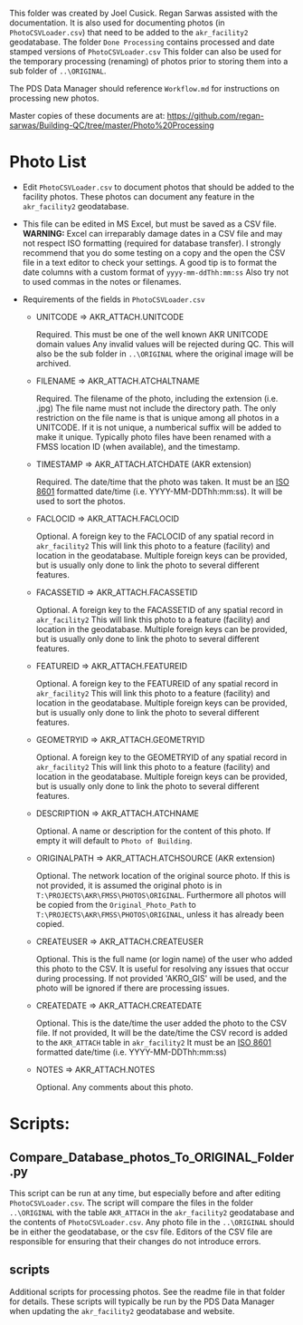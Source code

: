 This folder was created by Joel Cusick.  Regan Sarwas assisted with the documentation.
It is also used for documenting photos (in `PhotoCSVLoader.csv`) that need
to be added to the `akr_facility2` geodatabase.
The folder `Done Processing` contains processed and date stamped versions of
`PhotoCSVLoader.csv`
This folder can also be used for the temporary processing (renaming) of photos
prior to storing them into a sub folder of `..\ORIGINAL`.

The PDS Data Manager should reference `Workflow.md` for instructions
on processing new photos.

Master copies of these documents are at:
https://github.com/regan-sarwas/Building-QC/tree/master/Photo%20Processing

Photo List
==========
* Edit `PhotoCSVLoader.csv` to document photos that should be added to the
  facility photos.  These photos can document any feature in the `akr_facility2`
  geodatabase.

* This file can be edited in MS Excel, but must be saved as a CSV file.
  **WARNING:** Excel can irreparably damage dates in a CSV file and may not respect
  ISO formatting (required for database transfer). I strongly recommend that you do some
  testing on a copy and the open the CSV file in a text editor to check your settings.
  A good tip is to format the date columns with a custom format of `yyyy-mm-ddThh:mm:ss`
  Also try not to used commas in the notes or filenames.

* Requirements of the fields in `PhotoCSVLoader.csv`

  * UNITCODE => AKR_ATTACH.UNITCODE

    Required.  This must be one of the well known AKR UNITCODE domain values
    Any invalid values will be rejected during QC.  This will also be the sub folder
    in `..\ORIGINAL` where the original image will be archived.

  * FILENAME => AKR_ATTACH.ATCHALTNAME

    Required.  The filename of the photo, including the extension (i.e. .jpg)
    The file name must not include the directory path.  The only restriction on the
    file name is that is unique among all photos in a UNITCODE.  If it is not unique,
    a numberical suffix will be added to make it unique.
    Typically photo files have been renamed with a FMSS location ID (when available),
    and the timestamp.

  * TIMESTAMP => AKR_ATTACH.ATCHDATE (AKR extension)

    Required. The date/time that the photo was taken.  It must be
    an [ISO 8601](https://en.wikipedia.org/wiki/ISO_8601) formatted date/time
    (i.e. YYYY-MM-DDThh:mm:ss).  It will be used to sort the photos.

  * FACLOCID => AKR_ATTACH.FACLOCID

    Optional. A foreign key to the FACLOCID of any spatial record in `akr_facility2`
    This will link this photo to a feature (facility) and location in the geodatabase.
    Multiple foreign keys can be provided, but is usually only done to link the photo
    to several different features.

  * FACASSETID => AKR_ATTACH.FACASSETID

    Optional. A foreign key to the FACASSETID of any spatial record in `akr_facility2`
    This will link this photo to a feature (facility) and location in the geodatabase.
    Multiple foreign keys can be provided, but is usually only done to link the photo
    to several different features.

  * FEATUREID => AKR_ATTACH.FEATUREID

    Optional. A foreign key to the FEATUREID of any spatial record in `akr_facility2`
    This will link this photo to a feature (facility) and location in the geodatabase.
    Multiple foreign keys can be provided, but is usually only done to link the photo
    to several different features.

  * GEOMETRYID => AKR_ATTACH.GEOMETRYID

    Optional. A foreign key to the GEOMETRYID of any spatial record in `akr_facility2`
    This will link this photo to a feature (facility) and location in the geodatabase.
    Multiple foreign keys can be provided, but is usually only done to link the photo
    to several different features.

  * DESCRIPTION => AKR_ATTACH.ATCHNAME

    Optional. A name or description for the content of this photo.
    If empty it will default to `Photo of Building`.

  * ORIGINALPATH => AKR_ATTACH.ATCHSOURCE (AKR extension)

    Optional. The network location of the original source photo.
    If this is not provided, it is assumed the original photo is in
    `T:\PROJECTS\AKR\FMSS\PHOTOS\ORIGINAL`. Furthermore all photos will be copied from
    the `Original_Photo_Path` to `T:\PROJECTS\AKR\FMSS\PHOTOS\ORIGINAL`, unless it has
    already been copied.

  * CREATEUSER => AKR_ATTACH.CREATEUSER

    Optional. This is the full name (or login name) of the user who added
    this photo to the CSV.  It is useful for resolving any issues that occur during processing.
    If not provided 'AKRO_GIS' will be used, and the photo will be ignored if there are
    processing issues.

  * CREATEDATE => AKR_ATTACH.CREATEDATE

    Optional. This is the date/time the user added the photo to the CSV file.  If not provided,
    It will be the date/time the CSV record is added to the `AKR_ATTACH` table in `akr_facility2`
    It must be an [ISO 8601](https://en.wikipedia.org/wiki/ISO_8601) formatted date/time
    (i.e. YYYY-MM-DDThh:mm:ss)

  * NOTES => AKR_ATTACH.NOTES

    Optional. Any comments about this photo.

Scripts:
========

Compare_Database_photos_To_ORIGINAL_Folder.py
---------------------------------------------
This script can be run at any time, but especially before and after editing
`PhotoCSVLoader.csv`.  The script will compare the files in the folder
`..\ORIGINAL` with the table `AKR_ATTACH` in the  `akr_facility2` geodatabase
and the contents of `PhotoCSVLoader.csv`.  Any photo file in the `..\ORIGINAL`
should be in either the geodatabase, or the csv file.  Editors of the CSV
file are responsible for ensuring that their changes do not introduce errors.

scripts
-------
Additional scripts for processing photos.  See the readme file in that
folder for details.  These scripts will typically be run by the PDS
Data Manager when updating the `akr_facility2` geodatabase and website.
